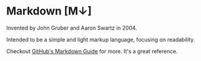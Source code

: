 # Markdown [M↓]

Invented by John Gruber and Aaron Swartz in 2004.

Intended to be a simple and light markup language, focusing on readability.

Checkout [GitHub's Markdown Guide][1] for more. It's a great reference.

[1]: https://guides.github.com/features/mastering-markdown/

